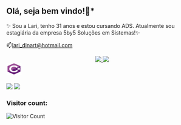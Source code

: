 ##  Olá, seja bem vindo!👋*

 ✨ Sou a Lari, tenho 31 anos e estou cursando ADS.
 Atualmente sou estagiária da empresa 5by5 Soluções em Sistemas!✨
 
 📫lari_dinart@hotmail.com


<div align="center">
  <a href="https://github.com/LarissaDinart">
  <img height="180em" src="https://github-readme-stats.vercel.app/api?username=LarissaDinart&show_icons=true&theme=radical&include_all_commits=true&count_private=true"/>
  <img height="180em" src="https://github-readme-stats.vercel.app/api/top-langs/?username=LarissaDinart&layout=compact&langs_count=7&theme=radical"/>
</div>

<div style="display: inline_block">  
  <img align="center" alt="Lari-Csharp" height="30" width="40" src="https://raw.githubusercontent.com/devicons/devicon/master/icons/csharp/csharp-original.svg">
</div>
  
###
 
<div> 
  <a href="https://instagram.com/laridinart" target="_blank"><img src="https://img.shields.io/badge/-Instagram-%23E4405F?style=for-the-badge&logo=instagram&logoColor=white" target="_blank"></a>
  <a href="https://www.linkedin.com/in/larissa-dinart-93b47b94" target="_blank"><img src="https://img.shields.io/badge/-LinkedIn-%230077B5?style=for-the-badge&logo=linkedin&logoColor=white" target="_blank"></a> 

  
 ### Visitor count:
![Visitor Count](https://profile-counter.glitch.me/LarissaDinart/count.svg) 
</div>
</details>
</div>
 
</div>

##

